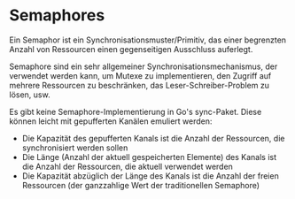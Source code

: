 # Semaphores

Ein Semaphor ist ein Synchronisationsmuster/Primitiv, das einer begrenzten Anzahl von Ressourcen einen gegenseitigen Ausschluss auferlegt.

Semaphore sind ein sehr allgemeiner Synchronisationsmechanismus, der verwendet werden kann, um Mutexe zu implementieren, den Zugriff auf mehrere Ressourcen zu beschränken, das Leser-Schreiber-Problem zu lösen, usw.

Es gibt keine Semaphore-Implementierung in Go's sync-Paket. Diese können leicht mit gepufferten Kanälen emuliert werden:

* Die Kapazität des gepufferten Kanals ist die Anzahl der Ressourcen, die synchronisiert werden sollen
* Die Länge (Anzahl der aktuell gespeicherten Elemente) des Kanals ist die Anzahl der Ressourcen, die aktuell verwendet werden
* Die Kapazität abzüglich der Länge des Kanals ist die Anzahl der freien Ressourcen (der ganzzahlige Wert der traditionellen Semaphore)
